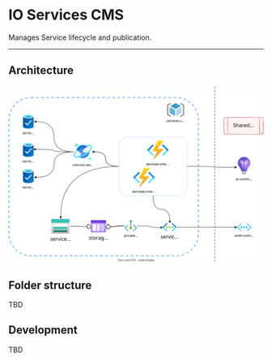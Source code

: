 # IO Services CMS
Manages Service lifecycle and publication.

---

## Architecture

![architecture](./docs/infra.drawio.svg)

## Folder structure
TBD

## Development
TBD